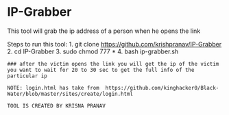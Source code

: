 # IP-Grabber
This tool will grab the ip address of a person when he opens the link

Steps to run this tool:
    1. git clone https://github.com/krishpranav/IP-Grabber
    2. cd IP-Grabber
    3. sudo chmod 777 *
    4. bash ip-grabber.sh
    
    ### after the victim opens the link you will get the ip of the victim you want to wait for 20 to 30 sec to get the full info of the particular ip
    
    NOTE: login.html has take from  https://github.com/kinghacker0/Black-Water/blob/master/sites/create/login.html
    
    TOOL IS CREATED BY KRISNA PRANAV
